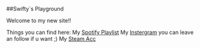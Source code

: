 ##Swifty´s Playground

Welcome to my new site!!

Things you can find here:
My [Spotify Playlist](https://open.spotify.com/playlist/2AZtAJ8DWtOPUBqshJdvb6?si=89f2abc7c5c744d1)
My [Instergram](https://www.instagram.com/derbi.rider.88/) you can leave an follow if u want ;)
My [Steam Acc](https://steamcommunity.com/profiles/76561199119897929/)
